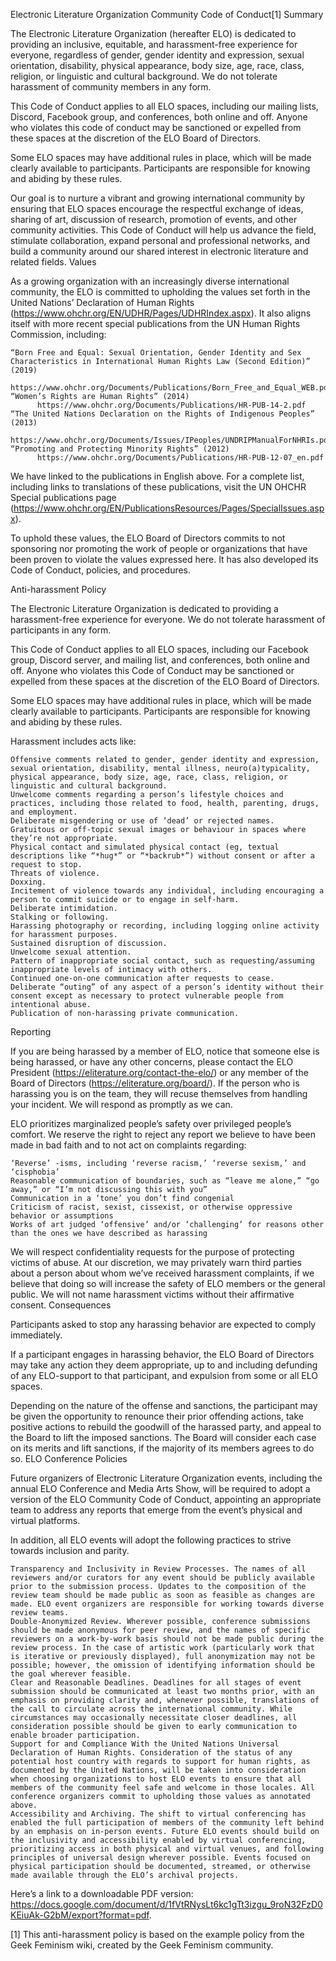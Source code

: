 
Electronic Literature Organization
Community Code of Conduct[1]
Summary

The Electronic Literature Organization (hereafter ELO) is dedicated to providing an inclusive, equitable, and harassment-free experience for everyone, regardless of gender, gender identity and expression, sexual orientation, disability, physical appearance, body size, age, race, class, religion, or linguistic and cultural background. We do not tolerate harassment of community members in any form.

This Code of Conduct applies to all ELO spaces, including our mailing lists, Discord, Facebook group, and conferences, both online and off. Anyone who violates this code of conduct may be sanctioned or expelled from these spaces at the discretion of the ELO Board of Directors.

Some ELO spaces may have additional rules in place, which will be made clearly available to participants. Participants are responsible for knowing and abiding by these rules.

Our  goal is to nurture a vibrant and growing international community by ensuring that ELO spaces encourage the respectful exchange of ideas, sharing of art, discussion of research, promotion of events, and other community activities. This Code of Conduct will help us advance the field, stimulate collaboration, expand personal and professional networks, and build a community around our shared interest in electronic literature and related fields.
Values

As a growing organization with an increasingly diverse international community, the ELO is committed to upholding the values set forth in the United Nations’ Declaration of Human Rights (https://www.ohchr.org/EN/UDHR/Pages/UDHRIndex.aspx). It also aligns itself with more recent special publications from the UN Human Rights Commission, including:

    “Born Free and Equal: Sexual Orientation, Gender Identity and Sex Characteristics in International Human Rights Law (Second Edition)” (2019)
          https://www.ohchr.org/Documents/Publications/Born_Free_and_Equal_WEB.pdf
    “Women’s Rights are Human Rights” (2014)
          https://www.ohchr.org/Documents/Publications/HR-PUB-14-2.pdf
    “The United Nations Declaration on the Rights of Indigenous Peoples” (2013)
          https://www.ohchr.org/Documents/Issues/IPeoples/UNDRIPManualForNHRIs.pdf
    “Promoting and Protecting Minority Rights” (2012)
          https://www.ohchr.org/Documents/Publications/HR-PUB-12-07_en.pdf

We have linked to the publications in English above. For a complete list, including links to translations of these publications, visit the UN OHCHR Special publications page (https://www.ohchr.org/EN/PublicationsResources/Pages/SpecialIssues.aspx).

To uphold these values, the ELO Board of Directors commits to not sponsoring nor promoting the work of people or organizations that have been proven to violate the values expressed here. It has also developed its Code of Conduct, policies, and procedures.


Anti-harassment Policy

The Electronic Literature Organization is dedicated to providing a harassment-free experience for everyone. We do not tolerate harassment of participants in any form.

This Code of Conduct applies to all ELO spaces, including our Facebook group, Discord server, and mailing list, and conferences, both online and off. Anyone who violates this Code of Conduct may be sanctioned or expelled from these spaces at the discretion of the ELO Board of Directors.

Some ELO spaces may have additional rules in place, which will be made clearly available to participants. Participants are responsible for knowing and abiding by these rules.

Harassment includes acts like:

    Offensive comments related to gender, gender identity and expression, sexual orientation, disability, mental illness, neuro(a)typicality, physical appearance, body size, age, race, class, religion, or linguistic and cultural background.
    Unwelcome comments regarding a person’s lifestyle choices and practices, including those related to food, health, parenting, drugs, and employment.
    Deliberate misgendering or use of ‘dead’ or rejected names.
    Gratuitous or off-topic sexual images or behaviour in spaces where they’re not appropriate.
    Physical contact and simulated physical contact (eg, textual descriptions like “*hug*” or “*backrub*”) without consent or after a request to stop.
    Threats of violence.
    Doxxing.
    Incitement of violence towards any individual, including encouraging a person to commit suicide or to engage in self-harm.
    Deliberate intimidation.
    Stalking or following.
    Harassing photography or recording, including logging online activity for harassment purposes.
    Sustained disruption of discussion.
    Unwelcome sexual attention.
    Pattern of inappropriate social contact, such as requesting/assuming inappropriate levels of intimacy with others.
    Continued one-on-one communication after requests to cease.
    Deliberate “outing” of any aspect of a person’s identity without their consent except as necessary to protect vulnerable people from intentional abuse.
    Publication of non-harassing private communication.

Reporting

If you are being harassed by a member of ELO, notice that someone else is being harassed, or have any other concerns, please contact the ELO President (https://eliterature.org/contact-the-elo/) or any member of the Board of Directors (https://eliterature.org/board/). If the person who is harassing you is on the team, they will recuse themselves from handling your incident. We will respond as promptly as we can.

ELO prioritizes marginalized people’s safety over privileged people’s comfort. We reserve the right to reject any report we believe to have been made in bad faith and to not act on complaints regarding:

    ‘Reverse’ -isms, including ‘reverse racism,’ ‘reverse sexism,’ and ‘cisphobia’
    Reasonable communication of boundaries, such as “leave me alone,” “go away,” or “I’m not discussing this with you”
    Communication in a ‘tone’ you don’t find congenial
    Criticism of racist, sexist, cissexist, or otherwise oppressive behavior or assumptions
    Works of art judged ‘offensive’ and/or ‘challenging’ for reasons other than the ones we have described as harassing

We will respect confidentiality requests for the purpose of protecting victims of abuse. At our discretion, we may privately warn third parties about a person about whom we’ve received harassment complaints, if we believe that doing so will increase the safety of ELO members or the general public. We will not name harassment victims without their affirmative consent.
Consequences

Participants asked to stop any harassing behavior are expected to comply immediately.

If a participant engages in harassing behavior, the ELO Board of Directors may take any action they deem appropriate, up to and including defunding of any ELO-support to that participant, and expulsion from some or all ELO spaces.

Depending on the nature of the offense and sanctions, the participant may be given the opportunity to renounce their prior offending actions, take positive actions to rebuild the goodwill of the harassed party, and appeal to the Board to lift the imposed sanctions. The Board will consider each case on its merits and lift sanctions, if the majority of its members agrees to do so.
ELO Conference Policies

Future organizers of Electronic Literature Organization events, including the annual ELO Conference and Media Arts Show, will be required to adopt a version of the ELO Community Code of Conduct, appointing an appropriate team to address any reports that emerge from the event’s physical and virtual platforms.

In addition, all ELO events will adopt the following practices to strive towards inclusion and parity.

    Transparency and Inclusivity in Review Processes. The names of all reviewers and/or curators for any event should be publicly available prior to the submission process. Updates to the composition of the review team should be made public as soon as feasible as changes are made. ELO event organizers are responsible for working towards diverse review teams.
    Double-Anonymized Review. Wherever possible, conference submissions should be made anonymous for peer review, and the names of specific reviewers on a work-by-work basis should not be made public during the review process. In the case of artistic work (particularly work that is iterative or previously displayed), full anonymization may not be possible; however, the omission of identifying information should be the goal wherever feasible.
    Clear and Reasonable Deadlines. Deadlines for all stages of event submission should be communicated at least two months prior, with an emphasis on providing clarity and, whenever possible, translations of the call to circulate across the international community. While circumstances may occasionally necessitate closer deadlines, all consideration possible should be given to early communication to enable broader participation.
    Support for and Compliance With the United Nations Universal Declaration of Human Rights. Consideration of the status of any potential host country with regards to support for human rights, as documented by the United Nations, will be taken into consideration when choosing organizations to host ELO events to ensure that all members of the community feel safe and welcome in those locales. All conference organizers commit to upholding those values as annotated above.
    Accessibility and Archiving. The shift to virtual conferencing has enabled the full participation of members of the community left behind by an emphasis on in-person events. Future ELO events should build on the inclusivity and accessibility enabled by virtual conferencing, prioritizing access in both physical and virtual venues, and following principles of universal design wherever possible. Events focused on physical participation should be documented, streamed, or otherwise made available through the ELO’s archival projects.

Here’s a link to a downloadable PDF version: https://docs.google.com/document/d/1fVtRNysLt6kc1gTt3izgu_9roN32FzD0KEiuAk-G2bM/export?format=pdf.



[1] This anti-harassment policy is based on the example policy from the Geek Feminism wiki, created by the Geek Feminism community.

